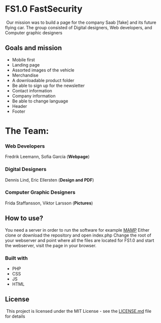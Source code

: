 # FS1.0 FastSecurity
​
Our mission was to build a page for the company Saab [fake] and its future flying car. The group consisted of Digital designers, Web developers, and Computer graphic designers 
​
​
## Goals and mission 
* Mobile first
* Landing page
* Assorted images of the vehicle
* Merchandise 
* A downloadable product folder
* Be able to sign up for the newsletter
* Contact information 
* Company information
* Be able to change language
* Header
* Footer
 
# The Team:
 
### Web Developers
Fredrik Leemann, Sofia García
(**Webpage**)
### Digital Designers
Dennis Lind, Eric Ellersten
(**Design and PDF**)
### Computer Graphic Designers
Frida Staffansson, Viktor Larsson
(**Pictures**)
## How to use? 
You need a server in order to run the software for example [MAMP](https://www.mamp.info/en/) 
Either clone or download the repository and open index.php
Change the root of your webserver and point where all the files are located for FS1.0 and start the webserver, visit the page in your browser.
​
### Built with
* PHP
* CSS 
* JS
* HTML 
​
## License
​
This project is licensed under the MIT License - see the [LICENSE.md](LICENSE.md) file for details
